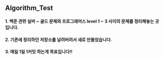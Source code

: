 ## Algorithm_Test
#### 1. 백준 관련 실버 ~ 골드 문제와 프로그래머스 level 1 ~ 3 사이의 문제를 정리해놓는 곳입니다.
#### 2. 기존에 정리하던 저장소를 날려버려서 새로 만들었습니다.
#### 3. 매일 1일 1커밋 하는게 목표입니다!!

